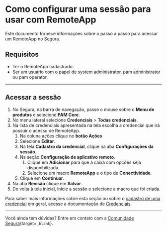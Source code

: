 # Como configurar uma sessão para usar com RemoteApp

Este documento fornece informações sobre o passo a passo para acessar um RemoteApp no Segura.

## Requisitos

* Ter o RemoteApp cadastrado.
* Ser um usuário com o papel de system administrator, pam administrator ou pam operator.

---
## Acessar a sessão

1. No Segura, na barra de navegação, passe o mouse sobre o **Menu de produtos** e selecione **PAM Core**.
2. No menu lateral selecione **Credenciais** > **Todas credenciais**.
3. Na lista de credenciais apresentada na tela escolha a credencial que irá possuir o acesso de RemoteApp.
    1. Na coluna ações clique no **botão Ações**
    2. Selecione **Editar**.
    3. Na tela **Cadastro da credencial**, clique na aba **Configurações da sessão**.
    4. Na seção **Configuração de aplicativo remoto**.
        1. Clique em **Adicionar** para que a caixa com opções seja disponibilizada.
        2. Selecione um macro **RemoteApp** e o tipo de **Conectividade**.
    5. Clique em **Continuar**.
4. Na aba **Revisão** clique em **Salvar**.
5. De volta à tela inicial, inicie a sessão e selecione a macro que foi criada.

 
Para saber mais informações sobre esta seção ou sobre o [cadastro de uma credencial](/v4/docs/pt/pam-how-to-set-up-a-credential-in-Segura) em geral, acesse a documentação de [Credenciais](/v4/docs/pt/pam-credentials).

---
Você ainda tem dúvidas? Entre em contato com a [Comunidade Segura](https://community.Segura.io/){target=`_blank`}.